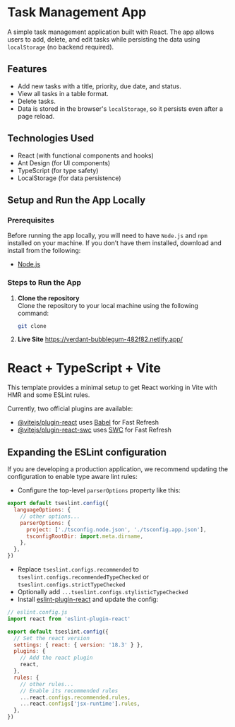 # Task Management App

A simple task management application built with React. The app allows users to add, delete, and edit tasks while persisting the data using `localStorage` (no backend required).

## Features
- Add new tasks with a title, priority, due date, and status.
- View all tasks in a table format.
- Delete tasks.
- Data is stored in the browser's `localStorage`, so it persists even after a page reload.

## Technologies Used
- React (with functional components and hooks)
- Ant Design (for UI components)
- TypeScript (for type safety)
- LocalStorage (for data persistence)

## Setup and Run the App Locally

### Prerequisites
Before running the app locally, you will need to have `Node.js` and `npm` installed on your machine. If you don’t have them installed, download and install from the following:
- [Node.js](https://nodejs.org/)

### Steps to Run the App

1. **Clone the repository**  
   Clone the repository to your local machine using the following command:

   ```bash
   git clone 

2. **Live Site**
https://verdant-bubblegum-482f82.netlify.app/



























# React + TypeScript + Vite

This template provides a minimal setup to get React working in Vite with HMR and some ESLint rules.

Currently, two official plugins are available:

- [@vitejs/plugin-react](https://github.com/vitejs/vite-plugin-react/blob/main/packages/plugin-react/README.md) uses [Babel](https://babeljs.io/) for Fast Refresh
- [@vitejs/plugin-react-swc](https://github.com/vitejs/vite-plugin-react-swc) uses [SWC](https://swc.rs/) for Fast Refresh

## Expanding the ESLint configuration

If you are developing a production application, we recommend updating the configuration to enable type aware lint rules:

- Configure the top-level `parserOptions` property like this:

```js
export default tseslint.config({
  languageOptions: {
    // other options...
    parserOptions: {
      project: ['./tsconfig.node.json', './tsconfig.app.json'],
      tsconfigRootDir: import.meta.dirname,
    },
  },
})
```

- Replace `tseslint.configs.recommended` to `tseslint.configs.recommendedTypeChecked` or `tseslint.configs.strictTypeChecked`
- Optionally add `...tseslint.configs.stylisticTypeChecked`
- Install [eslint-plugin-react](https://github.com/jsx-eslint/eslint-plugin-react) and update the config:

```js
// eslint.config.js
import react from 'eslint-plugin-react'

export default tseslint.config({
  // Set the react version
  settings: { react: { version: '18.3' } },
  plugins: {
    // Add the react plugin
    react,
  },
  rules: {
    // other rules...
    // Enable its recommended rules
    ...react.configs.recommended.rules,
    ...react.configs['jsx-runtime'].rules,
  },
})
```
